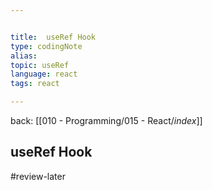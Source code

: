 ```yaml
---


title:  useRef Hook
type: codingNote
alias:
topic: useRef 
language: react
tags: react

---
```


back: [[010 - Programming/015 - React/_index_]]



## useRef Hook
#review-later 